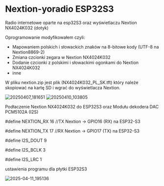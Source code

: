 # Nextion-yoradio ESP32S3

Radio internetowe oparte na esp32S3 oraz wyświetlaczu Nextion NX4024K032 (dotyk)

Oprogramowanie modyfikowałem czyli:
- Mapowaniem polskich i słowackich znaków na 8-bitowe kody (UTF-8 na Nextion8869-2)
- Zmiana czcionki zegara w Nextion NX4024K032
- Dodanie czcionki z polskimi i słowackimi ogonkami do Nextion NX4024K032
- inne

W pliku nextion.zip jest plik (NX4024K032_PL_SK.tft) który należe skopiować na kartę SD i wgrać do wyświetlacza Nextion.

![20250407_181651](https://github.com/user-attachments/assets/bf113f71-511a-4dd9-99e2-db6248836df8)
![20250410_103805](https://github.com/user-attachments/assets/2743f537-c380-493f-aae5-be3067fee9d2)

Podłaczenie Nextion NX4024K032 do ESP32S3 oraz Modułu dekodera DAC PCM5102A (I2S)

#define NEXTION_RX			16  //TX Nextion → GPIO16 (RX) na ESP32-S3

#define NEXTION_TX			17  //RX Nextion → GPIO17 (TX) na ESP32-S3

#define I2S_DOUT			  9

#define I2S_BCLK			  3

#define I2S_LRC			    1


ustawienia programu dla płytki ESP32S3

![2025-04-11_195136](https://github.com/user-attachments/assets/2a2ece15-e185-486c-948c-0095e41191ab)



